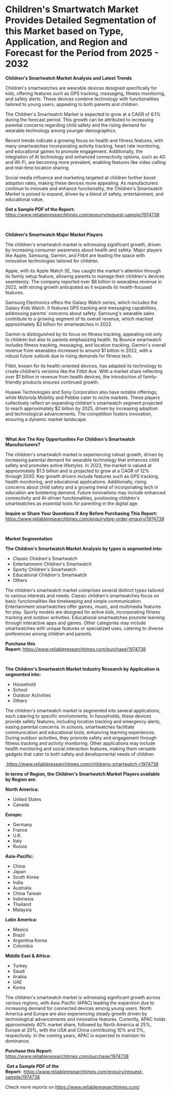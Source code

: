 <p><h1>Children's Smartwatch Market Provides Detailed Segmentation of this Market based on Type, Application, and Region and Forecast for the Period from 2025 - 2032</h1></p><p><strong>Children's Smartwatch Market Analysis and Latest Trends</strong></p>
<p><p>Children's smartwatches are wearable devices designed specifically for kids, offering features such as GPS tracking, messaging, fitness monitoring, and safety alerts. These devices combine technology with functionalities tailored to young users, appealing to both parents and children. </p><p>The Children's Smartwatch Market is expected to grow at a CAGR of 6.1% during the forecast period. This growth can be attributed to increasing parental concerns regarding child safety and the rising demand for wearable technology among younger demographics. </p><p>Recent trends indicate a growing focus on health and fitness features, with many smartwatches incorporating activity tracking, heart rate monitoring, and educational games to promote engagement. Additionally, the integration of AI technology and enhanced connectivity options, such as 4G and Wi-Fi, are becoming more prevalent, enabling features like video calling and real-time location sharing. </p><p>Social media influence and marketing targeted at children further boost adoption rates, making these devices more appealing. As manufacturers continue to innovate and enhance functionality, the Children's Smartwatch Market is poised to expand, driven by a blend of safety, entertainment, and educational value.</p></p>
<p><strong>Get a Sample PDF of the Report:&nbsp;</strong> <a href="https://www.reliableresearchtimes.com/enquiry/request-sample/1974738?utm_campaign=2723&utm_medium=2&utm_source=Github&utm_content=ia&utm_term=01032025&utm_id=childrens-smartwatch">https://www.reliableresearchtimes.com/enquiry/request-sample/1974738</a></p>
<p>&nbsp;</p>
<p><strong>Children's Smartwatch Major Market Players</strong></p>
<p><p>The children's smartwatch market is witnessing significant growth, driven by increasing consumer awareness about health and safety. Major players like Apple, Samsung, Garmin, and Fitbit are leading the space with innovative technologies tailored for children.</p><p>Apple, with its Apple Watch SE, has caught the market's attention through its family setup feature, allowing parents to manage their children's devices seamlessly. The company reported over $8 billion in wearables revenue in 2022, with strong growth anticipated as it expands its health-focused features.</p><p>Samsung Electronics offers the Galaxy Watch series, which includes the Galaxy Kids Watch. It features GPS tracking and messaging capabilities, addressing parents' concerns about safety. Samsung's wearable sales contribute to a growing segment of its overall revenue, which reached approximately $2 billion for smartwatches in 2022.</p><p>Garmin is distinguished by its focus on fitness tracking, appealing not only to children but also to parents emphasizing health. Its Bounce smartwatch includes fitness tracking, messaging, and location tracking. Garmin's overall revenue from wearables increased to around $1 billion in 2022, with a robust future outlook due to rising demands for fitness tech.</p><p>Fitbit, known for its health-oriented devices, has adapted its technology to create children’s versions like the Fitbit Ace. With a market share reflecting over $1 billion in revenue from health devices, the introduction of family-friendly products ensures continued growth.</p><p>Huawei Technologies and Sony Corporation also have notable offerings, while Motorola Mobility and Pebble cater to niche markets. These players collectively reflect an expanding children's smartwatch segment projected to reach approximately $2 billion by 2025, driven by increasing adoption and technological advancements. The competition fosters innovation, ensuring a dynamic market landscape.</p></p>
<p>&nbsp;</p>
<p><strong>What Are The Key Opportunities For Children's Smartwatch Manufacturers?</strong></p>
<p><p>The children's smartwatch market is experiencing robust growth, driven by increasing parental demand for wearable technology that enhances child safety and promotes active lifestyles. In 2023, the market is valued at approximately $1.5 billion and is projected to grow at a CAGR of 12% through 2030. Key growth drivers include features such as GPS tracking, health monitoring, and educational applications. Additionally, rising concerns about child safety and a growing trend of incorporating tech in education are bolstering demand. Future innovations may include enhanced connectivity and AI-driven functionalities, positioning children's smartwatches as essential tools for parenting in the digital age.</p></p>
<p><strong>Inquire or Share Your Questions If Any Before Purchasing This Report:</strong> <a href="https://www.reliableresearchtimes.com/enquiry/pre-order-enquiry/1974738?utm_campaign=2723&utm_medium=2&utm_source=Github&utm_content=ia&utm_term=01032025&utm_id=childrens-smartwatch">https://www.reliableresearchtimes.com/enquiry/pre-order-enquiry/1974738</a></p>
<p>&nbsp;</p>
<p><strong>Market Segmentation</strong></p>
<p><strong>The Children's Smartwatch Market Analysis by types is segmented into:</strong></p>
<p><ul><li>Classic Children's Smartwatch</li><li>Entertainment Children's Smartwatch</li><li>Sporty Children's Smartwatch</li><li>Educational Children's Smartwatch</li><li>Others</li></ul></p>
<p><p>The children's smartwatch market comprises several distinct types tailored to various interests and needs. Classic children's smartwatches focus on basic functionalities like timekeeping and simple communication. Entertainment smartwatches offer games, music, and multimedia features for play. Sporty models are designed for active kids, incorporating fitness tracking and outdoor activities. Educational smartwatches promote learning through interactive apps and games. Other categories may include smartwatches with unique features or specialized uses, catering to diverse preferences among children and parents.</p></p>
<p><strong>Purchase this Report:&nbsp;</strong><a href="https://www.reliableresearchtimes.com/purchase/1974738?utm_campaign=2723&utm_medium=2&utm_source=Github&utm_content=ia&utm_term=01032025&utm_id=childrens-smartwatch">https://www.reliableresearchtimes.com/purchase/1974738</a></p>
<p>&nbsp;</p>
<p><strong>The Children's Smartwatch Market Industry Research by Application is segmented into:</strong></p>
<p><ul><li>Household</li><li>School</li><li>Outdoor Activities</li><li>Others</li></ul></p>
<p><p>The children's smartwatch market is segmented into several applications, each catering to specific environments. In households, these devices provide safety features, including location tracking and emergency alerts, easing parental concerns. In schools, smartwatches facilitate communication and educational tools, enhancing learning experiences. During outdoor activities, they promote safety and engagement through fitness tracking and activity monitoring. Other applications may include health monitoring and social interaction features, making them versatile gadgets that cater to both safety and developmental needs of children.</p></p>
<p><a href="https://www.reliableresearchtimes.com/childrens-smartwatch-r1974738?utm_campaign=2723&utm_medium=2&utm_source=Github&utm_content=ia&utm_term=01032025&utm_id=childrens-smartwatch">&nbsp;https://www.reliableresearchtimes.com/childrens-smartwatch-r1974738</a></p>
<p><strong>In terms of Region, the Children's Smartwatch Market Players available by Region are:</strong></p>
<p>
    <p> <strong> North America: </strong>
        <ul>
            <li>United States</li>
            <li>Canada</li>
        </ul>
        </p> 
    <p> <strong> Europe: </strong>
        <ul>
            <li>Germany</li>
            <li>France</li>
            <li>U.K.</li>
            <li>Italy</li>
            <li>Russia</li>
        </ul>
        </p> 
    <p> <strong> Asia-Pacific: </strong>
        <ul>
            <li>China</li>
            <li>Japan</li>
            <li>South Korea</li>
            <li>India</li>
            <li>Australia</li>
            <li>China Taiwan</li>
            <li>Indonesia</li>
            <li>Thailand</li>
            <li>Malaysia</li>
        </ul>
        </p> 
    <p> <strong> Latin America: </strong>
        <ul>
            <li>Mexico</li>
            <li>Brazil</li>
            <li>Argentina Korea</li>
            <li>Colombia</li>
        </ul>
        </p> 
    <p> <strong> Middle East & Africa: </strong>
        <ul>
            <li>Turkey</li>
            <li>Saudi</li>
            <li>Arabia</li>
            <li>UAE</li>
            <li>Korea</li>
        </ul>
    </p>
    </p>
<p><p>The children's smartwatch market is witnessing significant growth across various regions, with Asia-Pacific (APAC) leading the expansion due to increasing demand for connected devices among young users. North America and Europe are also experiencing steady growth driven by technological advancements and innovative features. Currently, APAC holds approximately 40% market share, followed by North America at 25%, Europe at 20%, with the USA and China contributing 10% and 5%, respectively. In the coming years, APAC is expected to maintain its dominance.</p></p>
<p><strong>Purchase this Report: </strong><a href="https://www.reliableresearchtimes.com/purchase/1974738?utm_campaign=2723&utm_medium=2&utm_source=Github&utm_content=ia&utm_term=01032025&utm_id=childrens-smartwatch">https://www.reliableresearchtimes.com/purchase/1974738</a></p>
<p>&nbsp;<strong>Get a Sample PDF of the Report:&nbsp;&nbsp;</strong><a href="https://www.reliableresearchtimes.com/enquiry/request-sample/1974738?utm_campaign=2723&utm_medium=2&utm_source=Github&utm_content=ia&utm_term=01032025&utm_id=childrens-smartwatch">https://www.reliableresearchtimes.com/enquiry/request-sample/1974738</a></p>
<p><strong></strong></p>
<p>Check more reports on <a href="https://www.reliableresearchtimes.com/?utm_campaign=2723&utm_medium=2&utm_source=Github&utm_content=ia&utm_term=01032025&utm_id=childrens-smartwatch">https://www.reliableresearchtimes.com/</a></p>